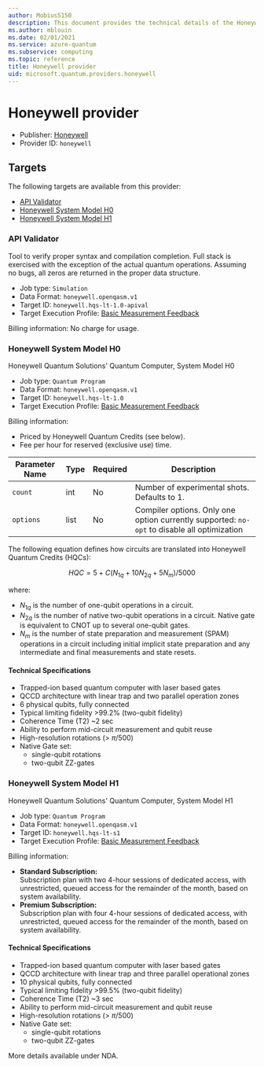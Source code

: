```yaml
---
author: Mobius5150
description: This document provides the technical details of the Honeywell quantum provider
ms.author: mblouin
ms.date: 02/01/2021
ms.service: azure-quantum
ms.subservice: computing
ms.topic: reference
title: Honeywell provider
uid: microsoft.quantum.providers.honeywell
---
```


# Honeywell provider

- Publisher: [Honeywell](https://www.honeywell.com)
- Provider ID: `honeywell`

## Targets

The following targets are available from this provider:

- [API Validator](#api-validator)
- [Honeywell System Model H0](#honeywell-system-model-h0)
- [Honeywell System Model H1](#honeywell-system-model-h1)

### API Validator

Tool to verify proper syntax and compilation completion. Full stack is exercised with the exception of the actual quantum operations. Assuming no bugs, all zeros are returned in the proper data structure.

- Job type: `Simulation`
- Data Format: `honeywell.openqasm.v1`
- Target ID: `honeywell.hqs-lt-1.0-apival`
- Target Execution Profile: [Basic Measurement Feedback](xref:microsoft.quantum.concepts.targets)

Billing information:  No charge for usage. 

### Honeywell System Model H0

Honeywell Quantum Solutions' Quantum Computer, System Model H0

- Job type: `Quantum Program`
- Data Format: `honeywell.openqasm.v1`
- Target ID: `honeywell.hqs-lt-1.0`
- Target Execution Profile: [Basic Measurement Feedback](xref:microsoft.quantum.concepts.targets)

Billing information:

- Priced by Honeywell Quantum Credits (see below).
- Fee per hour for reserved (exclusive use) time.

| Parameter Name | Type     | Required | Description |
|----------------|----------|----------|-------------|
| `count`   | int    | No | Number of experimental shots. Defaults to 1. |
| `options` | list | No | Compiler options. Only one option currently supported: `no-opt` to disable all optimization |

The following equation defines how circuits are translated into Honeywell Quantum Credits (HQCs):

$$
HQC = 5 + C(N_{1q} + 10 N_{2q} + 5 N_m)/5000
$$

where:

- $N_{1q}$ is the number of one-qubit operations in a circuit. 
- $N_{2q}$ is the number of native two-qubit operations in a circuit. Native gate is equivalent to CNOT up to several one-qubit gates.  
- $N_{m}$ is the number of state preparation and measurement (SPAM) operations in a circuit including initial implicit state preparation and any intermediate and final measurements and state resets.  

#### Technical Specifications

- Trapped-ion based quantum computer with laser based gates
- QCCD architecture with linear trap and two parallel operation zones
- 6 physical qubits, fully connected  
- Typical limiting fidelity >99.2% (two-qubit fidelity)  
- Coherence Time (T2) ~2 sec
- Ability to perform mid-circuit measurement and qubit reuse
- High-resolution rotations (> $\pi$/500)
- Native Gate set:
  - single-qubit rotations
  - two-qubit ZZ-gates

### Honeywell System Model H1

Honeywell Quantum Solutions' Quantum Computer, System Model H1   

- Job type: `Quantum Program`
- Data Format: `honeywell.openqasm.v1`
- Target ID: `honeywell.hqs-lt-s1`  
- Target Execution Profile: [Basic Measurement Feedback](xref:microsoft.quantum.concepts.targets)

Billing information:

- **Standard Subscription:**  
Subscription plan with two 4-hour sessions of dedicated access, with unrestricted, queued access for the remainder of the month, based on system availability.  
- **Premium Subscription:**  
Subscription plan with four 4-hour sessions of dedicated access, with unrestricted, queued access for the remainder of the month, based on system availability.  

#### Technical Specifications

- Trapped-ion based quantum computer with laser based gates
- QCCD architecture with linear trap and three parallel operational zones
- 10 physical qubits, fully connected
- Typical limiting fidelity >99.5% (two-qubit fidelity)
- Coherence Time (T2) ~3 sec
- Ability to perform mid-circuit measurement and qubit reuse
- High-resolution rotations (> $\pi$/500)
- Native Gate set:
  - single-qubit rotations
  - two-qubit ZZ-gates

More details available under NDA.